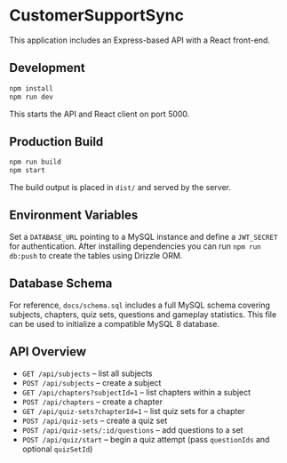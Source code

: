 # CustomerSupportSync

This application includes an Express-based API with a React front-end.

## Development

```bash
npm install
npm run dev
```

This starts the API and React client on port 5000.

## Production Build

```bash
npm run build
npm start
```

The build output is placed in `dist/` and served by the server.

## Environment Variables

Set a `DATABASE_URL` pointing to a MySQL instance and define a `JWT_SECRET` for authentication.
After installing dependencies you can run `npm run db:push` to create the tables using Drizzle ORM.

## Database Schema

For reference, `docs/schema.sql` includes a full MySQL schema covering
subjects, chapters, quiz sets, questions and gameplay statistics. This file can
be used to initialize a compatible MySQL 8 database.

## API Overview

- `GET /api/subjects` – list all subjects
- `POST /api/subjects` – create a subject
- `GET /api/chapters?subjectId=1` – list chapters within a subject
- `POST /api/chapters` – create a chapter
- `GET /api/quiz-sets?chapterId=1` – list quiz sets for a chapter
- `POST /api/quiz-sets` – create a quiz set
- `POST /api/quiz-sets/:id/questions` – add questions to a set
- `POST /api/quiz/start` – begin a quiz attempt (pass 
  `questionIds` and optional `quizSetId`)

